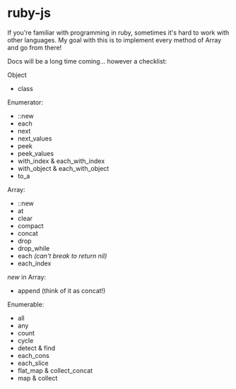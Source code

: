 # ruby-js

If you're familiar with programming in ruby, sometimes it's hard to work with other languages. My goal with this is to implement every method of Array and go from there!

Docs will be a long time coming... however a checklist:

Object
- class

Enumerator:
- ::new
- each
- next
- next_values
- peek
- peek_values
- with_index & each\_with\_index
- with_object & each\_with\_object
- to_a

Array:
- ::new
- at
- clear
- compact
- concat
- drop
- drop_while
- each _(can't break to return nil)_
- each_index

*new* in Array:
- append (think of it as concat!)

Enumerable:
- all
- any
- count
- cycle
- detect & find
- each_cons
- each_slice
- flat_map & collect\_concat
- map & collect



